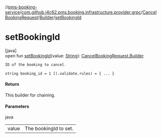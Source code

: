 //[pms-booking-service](../../../../index.md)/[com.github.j4c62.pms.booking.infrastructure.provider.grpc](../../index.md)/[CancelBookingRequest](../index.md)/[Builder](index.md)/[setBookingId](set-booking-id.md)

# setBookingId

[java]\
open fun [setBookingId](set-booking-id.md)(value: [String](https://docs.oracle.com/en/java/javase/23/docs/api/java.base/java/lang/String.html)): [CancelBookingRequest.Builder](index.md)

```kotlin
ID of the booking to cancel.

```
`string booking_id = 1 [(.validate.rules) = { ... }`

#### Return

This builder for chaining.

#### Parameters

java

| | |
|---|---|
| value | The bookingId to set. |